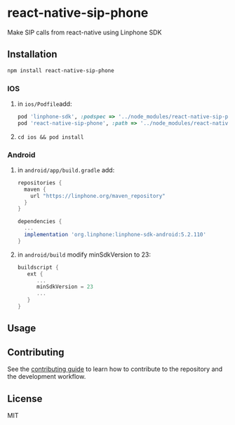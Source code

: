 # react-native-sip-phone

Make SIP calls from react-native using Linphone SDK

## Installation

```sh
npm install react-native-sip-phone
```

### IOS

1.
    in `ios/Podfile`add:
    ```rb
    pod 'linphone-sdk', :podspec => '../node_modules/react-native-sip-phone/third_party_podspecs/linphone-sdk.podspec'
    pod 'react-native-sip-phone', :path => '../node_modules/react-native-sip-phone'
    ```
2.
    ```shell
    cd ios && pod install
    ```

### Android
1.
    in `android/app/build.gradle` add:
    ```gradle
    repositories {
      maven {
        url "https://linphone.org/maven_repository"
      }
    }

    dependencies {
      ...
      implementation 'org.linphone:linphone-sdk-android:5.2.110'
    }
   ```
2.
    in `android/build` modify minSdkVersion to 23:
    ```gradle
    buildscript {
       ext {
          ...
          minSdkVersion = 23
          ...
       }
    }
    ```
## Usage



## Contributing

See the [contributing guide](CONTRIBUTING.md) to learn how to contribute to the repository and the development workflow.

## License

MIT
